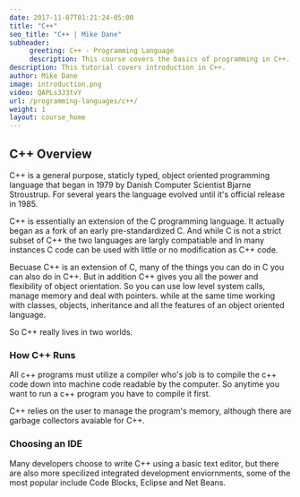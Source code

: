 ```yaml
---
date: 2017-11-07T01:21:24-05:00
title: "C++"
seo_title: "C++ | Mike Dane"
subheader:
     greeting: C++ - Programming Language
     description: This course covers the basics of programming in C++. Work your way through the videos/articles and I'll teach you everything you need to know to start your programming journey!
description: This tutorial covers introduction in C++.
author: Mike Dane
image: introduction.png
video: QAPLs3J3tvY
url: /programming-languages/c++/
weight: 1
layout: course_home
---
```


## C++ Overview
C++ is a general purpose, staticly typed, object oriented programming language
that began in 1979 by Danish Computer Scientist Bjarne Stroustrup. For several
years the language evolved until it's official release in 1985.

C++ is essentially an extension of the C programming language. It actually began
as a fork of an early pre-standardized C. And while C is not a strict subset of
C++ the two languages are largly compatiable and In many instances C code can be
used with little or no modification as C++ code.

Becuase C++ is an extension of C, many of the things you can do in C you can also
do in C++. But in addition C++ gives you all the power and flexibility of object orientation.
So you can use low level system calls, manage memory and deal with pointers. while
at the same time working with classes, objects, inheritance and all the features
of an object oriented language.

So C++ really lives in two worlds.

### How C++ Runs

All c++ programs must utilize a compiler who's job is to compile the c++ code down
into machine code readable by the computer. So anytime you want to run a c++ program
you have to compile it first.

C++ relies on the user to manage the program's memory, although there are garbage
collectors avaiable for C++.

### Choosing an IDE

Many developers choose to write C++ using a basic text editor, but there are also
more specilized integrated development enviornments, some of the most popular
include Code Blocks, Eclipse and Net Beans.
